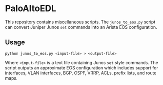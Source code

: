 # PaloAltoEDL

This repository contains miscellaneous scripts. The `junos_to_eos.py` script
can convert Juniper Junos `set` commands into an Arista EOS configuration.

## Usage

```
python junos_to_eos.py <input-file> > <output-file>
```

Where `<input-file>` is a text file containing Junos `set` style commands.
The script outputs an approximate EOS configuration which includes support for
interfaces, VLAN interfaces, BGP, OSPF, VRRP, ACLs, prefix lists, and route
maps.
